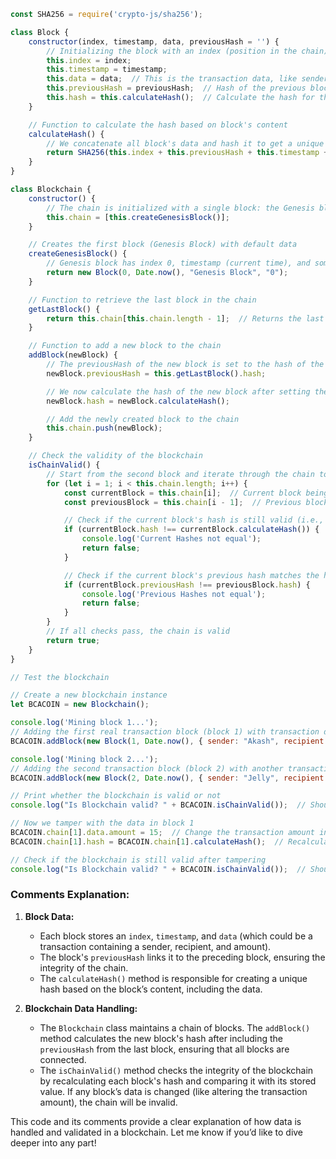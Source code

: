 ```javascript
const SHA256 = require('crypto-js/sha256');

class Block {
    constructor(index, timestamp, data, previousHash = '') {
        // Initializing the block with an index (position in the chain), a timestamp, and the actual transaction data
        this.index = index;
        this.timestamp = timestamp;
        this.data = data;  // This is the transaction data, like sender, recipient, and amount
        this.previousHash = previousHash;  // Hash of the previous block, creating the link between blocks
        this.hash = this.calculateHash();  // Calculate the hash for this block based on its content
    }

    // Function to calculate the hash based on block's content
    calculateHash() {
        // We concatenate all block's data and hash it to get a unique block identifier
        return SHA256(this.index + this.previousHash + this.timestamp + JSON.stringify(this.data)).toString();
    }
}

class Blockchain {
    constructor() {
        // The chain is initialized with a single block: the Genesis block (first block)
        this.chain = [this.createGenesisBlock()];
    }

    // Creates the first block (Genesis Block) with default data
    createGenesisBlock() {
        // Genesis block has index 0, timestamp (current time), and some initial data
        return new Block(0, Date.now(), "Genesis Block", "0");
    }

    // Function to retrieve the last block in the chain
    getLastBlock() {
        return this.chain[this.chain.length - 1];  // Returns the last block in the blockchain
    }

    // Function to add a new block to the chain
    addBlock(newBlock) {
        // The previousHash of the new block is set to the hash of the last block
        newBlock.previousHash = this.getLastBlock().hash;

        // We now calculate the hash of the new block after setting the previous hash
        newBlock.hash = newBlock.calculateHash();

        // Add the newly created block to the chain
        this.chain.push(newBlock);
    }

    // Check the validity of the blockchain
    isChainValid() {
        // Start from the second block and iterate through the chain to verify each block
        for (let i = 1; i < this.chain.length; i++) {
            const currentBlock = this.chain[i];  // Current block being checked
            const previousBlock = this.chain[i - 1];  // Previous block to compare hashes

            // Check if the current block's hash is still valid (i.e., hasn't been tampered with)
            if (currentBlock.hash !== currentBlock.calculateHash()) {
                console.log('Current Hashes not equal');
                return false;
            }

            // Check if the current block's previous hash matches the hash of the previous block
            if (currentBlock.previousHash !== previousBlock.hash) {
                console.log('Previous Hashes not equal');
                return false;
            }
        }
        // If all checks pass, the chain is valid
        return true;
    }
}

// Test the blockchain

// Create a new blockchain instance
let BCACOIN = new Blockchain();

console.log('Mining block 1...');
// Adding the first real transaction block (block 1) with transaction data
BCACOIN.addBlock(new Block(1, Date.now(), { sender: "Akash", recipient: "Jelly", amount: 5 }));

console.log('Mining block 2...');
// Adding the second transaction block (block 2) with another transaction
BCACOIN.addBlock(new Block(2, Date.now(), { sender: "Jelly", recipient: "Akash", amount: 10 }));

// Print whether the blockchain is valid or not
console.log("Is Blockchain valid? " + BCACOIN.isChainValid());  // Should return true since we haven't tampered with the data

// Now we tamper with the data in block 1
BCACOIN.chain[1].data.amount = 15;  // Change the transaction amount in block 1
BCACOIN.chain[1].hash = BCACOIN.chain[1].calculateHash();  // Recalculate the hash after changing the data

// Check if the blockchain is still valid after tampering
console.log("Is Blockchain valid? " + BCACOIN.isChainValid());  // Should return false because the data was tampered with
```

### Comments Explanation:
1. **Block Data:**
   - Each block stores an `index`, `timestamp`, and `data` (which could be a transaction containing a sender, recipient, and amount).
   - The block's `previousHash` links it to the preceding block, ensuring the integrity of the chain.
   - The `calculateHash()` method is responsible for creating a unique hash based on the block’s content, including the data.

2. **Blockchain Data Handling:**
   - The `Blockchain` class maintains a chain of blocks. The `addBlock()` method calculates the new block's hash after including the `previousHash` from the last block, ensuring that all blocks are connected.
   - The `isChainValid()` method checks the integrity of the blockchain by recalculating each block's hash and comparing it with its stored value. If any block’s data is changed (like altering the transaction amount), the chain will be invalid.

This code and its comments provide a clear explanation of how data is handled and validated in a blockchain. Let me know if you’d like to dive deeper into any part!
